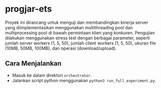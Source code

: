 # progjar-ets
Proyek ini dirancang untuk menguji dan membandingkan kinerja server yang diimplementasikan menggunakan multithreading pool dan multiprocessing pool di bawah permintaan klien yang konkuren. Pengujian dilakukan menggunakan stress test dengan berbagai parameter, seperti jumlah server workers (1, 5, 50), jumlah client workers (1, 5, 50), ukuran file (10MB, 50MB, 100MB), dan operasi (download/upload).



## Cara Menjalankan

- Masuk ke dalam direktori `orchestrator`.
- Jalankan script python menggunakan `python3 run_full_experiment.py`.
